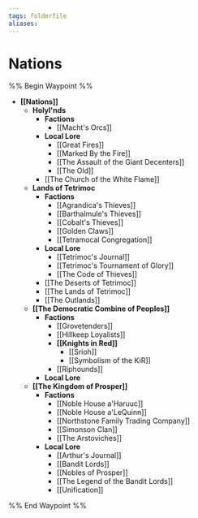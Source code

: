 ```yaml
---
tags: folderfile
aliases:
---
```


# Nations
%% Begin Waypoint %%
- **[[Nations]]**
	- **Holyl'nds**
		- **Factions**
			- [[Macht's Orcs]]
		- **Local Lore**
			- [[Great Fires]]
			- [[Marked By the Fire]]
			- [[The Assault of the Giant Decenters]]
			- [[The Old]]
		- [[The Church of the White Flame]]
	- **Lands of Tetrimoc**
		- **Factions**
			- [[Agrandica's Thieves]]
			- [[Barthalmule's Thieves]]
			- [[Cobalt's Thieves]]
			- [[Golden Claws]]
			- [[Tetramocal Congregation]]
		- **Local Lore**
			- [[Tetrimoc's Journal]]
			- [[Tetrimoc's Tournament of Glory]]
			- [[The Code of Thieves]]
		- [[The Deserts of Tetrimoc]]
		- [[The Lands of Tetrimoc]]
		- [[The Outlands]]
	- **[[The Democratic Combine of Peoples]]**
		- **Factions**
			- [[Grovetenders]]
			- [[Hillkeep Loyalists]]
			- **[[Knights in Red]]**
				- [[Srioh]]
				- [[Symbolism of the KiR]]
			- [[Riphounds]]
		- **Local Lore**
	- **[[The Kingdom of Prosper]]**
		- **Factions**
			- [[Noble House a'Haruuc]]
			- [[Noble House a'LeQuinn]]
			- [[Northstone Family Trading Company]]
			- [[Simonson Clan]]
			- [[The Arstoviches]]
		- **Local Lore**
			- [[Arthur's Journal]]
			- [[Bandit Lords]]
			- [[Nobles of Prosper]]
			- [[The Legend of the Bandit Lords]]
			- [[Unification]]

%% End Waypoint %%
